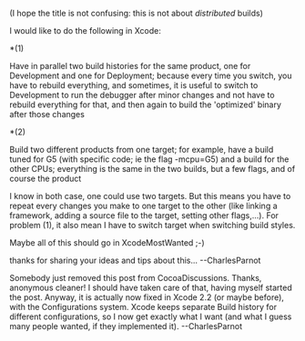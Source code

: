 (I hope the title is not confusing: this is not about *distributed* builds)

I would like to do the following in Xcode:


*(1)

Have in parallel two build histories for the same product, one for Development and one for Deployment; because every time you switch, you have to rebuild everything, and sometimes, it is useful to switch to Development to run the debugger after minor changes and not have to rebuild everything for that, and then again to build the 'optimized' binary after those changes

*(2)

Build two different products from one target; for example, have a build tuned for G5 (with specific code; ie the flag -mcpu=G5) and a build for the other CPUs; everything is the same in the two builds, but a few flags, and of course the product



I know in both case, one could use two targets. But this means you have to repeat every changes you make to one target to the other (like linking a framework, adding a source file to the target, setting other flags,...). For problem (1), it also mean I have to switch target when switching build styles.

Maybe all of this should go in XcodeMostWanted ;-)

thanks for sharing your ideas and tips about this... --CharlesParnot


Somebody just removed this post from CocoaDiscussions. Thanks, anonymous cleaner!
I should have taken care of that, having myself started the post. Anyway, it is actually now fixed in Xcode 2.2 (or maybe before), with the Configurations system. Xcode keeps separate Build history for different configurations, so I now get exactly what I want (and what I guess many people wanted, if they implemented it). --CharlesParnot
